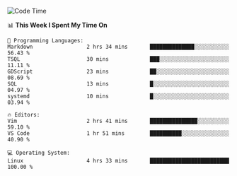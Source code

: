 <!-- [![Top Langs](https://github-readme-stats.vercel.app/api/top-langs/?username=gagahsyuja&theme=dracula&hide_border=true&border_radius=7)](https://github.com/anuraghazra/github-readme-stats) -->

<!--START_SECTION:waka-->
![Code Time](http://img.shields.io/badge/Code%20Time-183%20hrs%2011%20mins-blue)

📊 **This Week I Spent My Time On** 

```text
💬 Programming Languages: 
Markdown                 2 hrs 34 mins       ██████████████░░░░░░░░░░░   56.43 % 
TSQL                     30 mins             ███░░░░░░░░░░░░░░░░░░░░░░   11.11 % 
GDScript                 23 mins             ██░░░░░░░░░░░░░░░░░░░░░░░   08.69 % 
SQL                      13 mins             █░░░░░░░░░░░░░░░░░░░░░░░░   04.97 % 
systemd                  10 mins             █░░░░░░░░░░░░░░░░░░░░░░░░   03.94 % 

🔥 Editors: 
Vim                      2 hrs 41 mins       ███████████████░░░░░░░░░░   59.10 % 
VS Code                  1 hr 51 mins        ██████████░░░░░░░░░░░░░░░   40.90 % 

💻 Operating System: 
Linux                    4 hrs 33 mins       █████████████████████████   100.00 % 
```


<!--END_SECTION:waka-->
